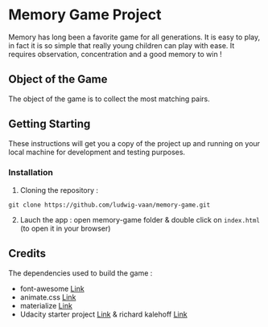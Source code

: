 # Memory Game Project

Memory has long been a favorite game for all generations. It is easy to play, in fact it is so simple that really young children can play with ease.
It requires observation, concentration and a good memory to win !

## Object of the Game

The object of the game is to collect the most matching pairs.

## Getting Starting

These instructions will get you a copy of the project up and running on your local machine for development and testing purposes.

### Installation

1.  Cloning the repository :

```
git clone https://github.com/ludwig-vaan/memory-game.git
```

2.  Lauch the app :
    open memory-game folder & double click on `index.html` (to open it in your browser)

## Credits

The dependencies used to build the game :

-   font-awesome [Link](https://fontawesome.com/)
-   animate.css [Link](https://daneden.github.io/animate.css/)
-   materialize [Link](https://materializecss.com/)
-   Udacity starter project [Link](https://eu.udacity.com/) & richard kalehoff [Link](https://github.com/richardkalehoff)
